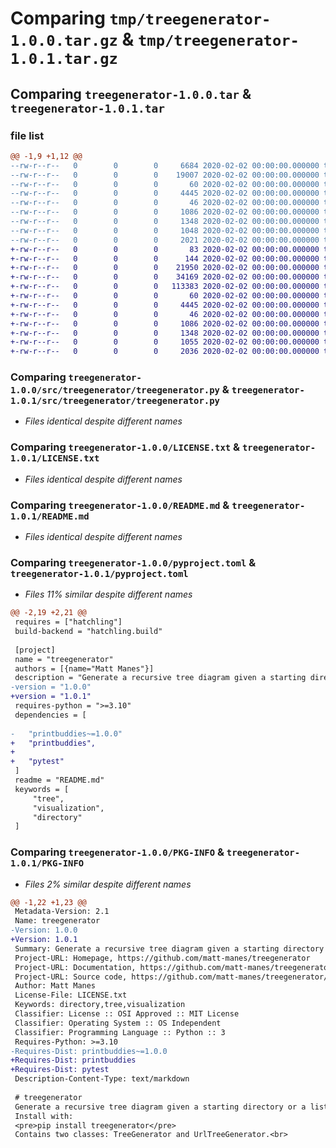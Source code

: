 # Comparing `tmp/treegenerator-1.0.0.tar.gz` & `tmp/treegenerator-1.0.1.tar.gz`

## Comparing `treegenerator-1.0.0.tar` & `treegenerator-1.0.1.tar`

### file list

```diff
@@ -1,9 +1,12 @@
--rw-r--r--   0        0        0     6684 2020-02-02 00:00:00.000000 treegenerator-1.0.0/docs/index.html
--rw-r--r--   0        0        0    19007 2020-02-02 00:00:00.000000 treegenerator-1.0.0/docs/treegenerator.html
--rw-r--r--   0        0        0       60 2020-02-02 00:00:00.000000 treegenerator-1.0.0/src/treegenerator/__init__.py
--rw-r--r--   0        0        0     4445 2020-02-02 00:00:00.000000 treegenerator-1.0.0/src/treegenerator/treegenerator.py
--rw-r--r--   0        0        0       46 2020-02-02 00:00:00.000000 treegenerator-1.0.0/.gitignore
--rw-r--r--   0        0        0     1086 2020-02-02 00:00:00.000000 treegenerator-1.0.0/LICENSE.txt
--rw-r--r--   0        0        0     1348 2020-02-02 00:00:00.000000 treegenerator-1.0.0/README.md
--rw-r--r--   0        0        0     1048 2020-02-02 00:00:00.000000 treegenerator-1.0.0/pyproject.toml
--rw-r--r--   0        0        0     2021 2020-02-02 00:00:00.000000 treegenerator-1.0.0/PKG-INFO
+-rw-r--r--   0        0        0       83 2020-02-02 00:00:00.000000 treegenerator-1.0.1/CHANGELOG.md
+-rw-r--r--   0        0        0      144 2020-02-02 00:00:00.000000 treegenerator-1.0.1/docs/index.html
+-rw-r--r--   0        0        0    21950 2020-02-02 00:00:00.000000 treegenerator-1.0.1/docs/search.js
+-rw-r--r--   0        0        0    34169 2020-02-02 00:00:00.000000 treegenerator-1.0.1/docs/treegenerator.html
+-rw-r--r--   0        0        0   113383 2020-02-02 00:00:00.000000 treegenerator-1.0.1/docs/treegenerator/treegenerator.html
+-rw-r--r--   0        0        0       60 2020-02-02 00:00:00.000000 treegenerator-1.0.1/src/treegenerator/__init__.py
+-rw-r--r--   0        0        0     4445 2020-02-02 00:00:00.000000 treegenerator-1.0.1/src/treegenerator/treegenerator.py
+-rw-r--r--   0        0        0       46 2020-02-02 00:00:00.000000 treegenerator-1.0.1/.gitignore
+-rw-r--r--   0        0        0     1086 2020-02-02 00:00:00.000000 treegenerator-1.0.1/LICENSE.txt
+-rw-r--r--   0        0        0     1348 2020-02-02 00:00:00.000000 treegenerator-1.0.1/README.md
+-rw-r--r--   0        0        0     1055 2020-02-02 00:00:00.000000 treegenerator-1.0.1/pyproject.toml
+-rw-r--r--   0        0        0     2036 2020-02-02 00:00:00.000000 treegenerator-1.0.1/PKG-INFO
```

### Comparing `treegenerator-1.0.0/src/treegenerator/treegenerator.py` & `treegenerator-1.0.1/src/treegenerator/treegenerator.py`

 * *Files identical despite different names*

### Comparing `treegenerator-1.0.0/LICENSE.txt` & `treegenerator-1.0.1/LICENSE.txt`

 * *Files identical despite different names*

### Comparing `treegenerator-1.0.0/README.md` & `treegenerator-1.0.1/README.md`

 * *Files identical despite different names*

### Comparing `treegenerator-1.0.0/pyproject.toml` & `treegenerator-1.0.1/pyproject.toml`

 * *Files 11% similar despite different names*

```diff
@@ -2,19 +2,21 @@
 requires = ["hatchling"]
 build-backend = "hatchling.build"
 
 [project]
 name = "treegenerator"
 authors = [{name="Matt Manes"}]
 description = "Generate a recursive tree diagram given a starting directory or a list of URIs."
-version = "1.0.0"
+version = "1.0.1"
 requires-python = ">=3.10"
 dependencies = [
 
-	"printbuddies~=1.0.0"
+	"printbuddies",
+
+	"pytest"
 ]
 readme = "README.md"
 keywords = [
     "tree",
     "visualization",
     "directory"
 ]
```

### Comparing `treegenerator-1.0.0/PKG-INFO` & `treegenerator-1.0.1/PKG-INFO`

 * *Files 2% similar despite different names*

```diff
@@ -1,22 +1,23 @@
 Metadata-Version: 2.1
 Name: treegenerator
-Version: 1.0.0
+Version: 1.0.1
 Summary: Generate a recursive tree diagram given a starting directory or a list of URIs.
 Project-URL: Homepage, https://github.com/matt-manes/treegenerator
 Project-URL: Documentation, https://github.com/matt-manes/treegenerator/tree/main/docs
 Project-URL: Source code, https://github.com/matt-manes/treegenerator/tree/main/src/treegenerator
 Author: Matt Manes
 License-File: LICENSE.txt
 Keywords: directory,tree,visualization
 Classifier: License :: OSI Approved :: MIT License
 Classifier: Operating System :: OS Independent
 Classifier: Programming Language :: Python :: 3
 Requires-Python: >=3.10
-Requires-Dist: printbuddies~=1.0.0
+Requires-Dist: printbuddies
+Requires-Dist: pytest
 Description-Content-Type: text/markdown
 
 # treegenerator
 Generate a recursive tree diagram given a starting directory or a list of URIs.<br>
 Install with:
 <pre>pip install treegenerator</pre>
 Contains two classes: TreeGenerator and UrlTreeGenerator.<br>
```

